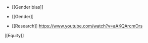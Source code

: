 - [[Gender bias]]
- [[Gender]]

- [[Research]] https://www.youtube.com/watch?v=aAKQArcmOrs

[[Equity]]

